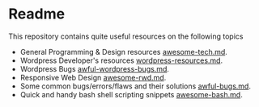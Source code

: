 # Readme 
This repository contains quite useful resources on the following topics

* General Programming & Design resources [awesome-tech.md](awesome-tech.md).
* Wordpress Developer's resources [wordpress-resources.md](wordpress-resources.md).
* Wordpress Bugs [awful-wordpress-bugs.md](awful-wordpress-bugs.md).
* Responsive Web Design [awesome-rwd.md](awesome-rwd.md).
* Some common bugs/errors/flaws and their solutions [awful-bugs.md](awful-bugs.md).
* Quick and handy bash shell scripting snippets [awesome-bash.md](awesome-bash.md).





